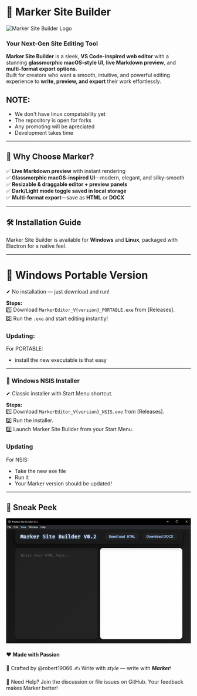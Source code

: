 
# 🚀 Marker Site Builder  
![Marker Site Builder Logo](./images/Marker.ico)  

### **Your Next-Gen Site Editing Tool**  

**Marker Site Builder** is a sleek, **VS Code-inspired web editor** with a stunning **glassmorphic macOS-style UI**, **live Markdown preview**, and **multi-format export options**.  
Built for creators who want a smooth, intuitive, and powerful editing experience to **write, preview, and export** their work effortlessly.  
## NOTE:
- We don't have linux compatability yet
- The repository is open for forks
- Any promoting will be apreciated
- Development takes time

---

## 🌟 **Why Choose Marker?**  
✅ **Live Markdown preview** with instant rendering  
✅ **Glassmorphic macOS-inspired UI**—modern, elegant, and silky-smooth  
✅ **Resizable & draggable editor + preview panels**  
✅ **Dark/Light mode toggle saved in local storage**  
✅ **Multi-format export**—save as **HTML** or **DOCX**  

---

## 🛠️ **Installation Guide**  
Marker Site Builder is available for **Windows** and **Linux**, packaged with Electron for a native feel.

---

# 🔹 **Windows Portable Version**  
✔ No installation — just download and run!  

**Steps:**  
1️⃣ Download `MarkerEditor_V{version}_PORTABLE.exe` from [Releases].  
2️⃣ Run the `.exe` and start editing instantly!  

### Updating:
For PORTABLE:
- install the new executable is that easy

---

### 🔹 **Windows NSIS Installer**  
✔ Classic installer with Start Menu shortcut.  

**Steps:**  
1️⃣ Download `MarkerEditor_V{version}_NSIS.exe` from [Releases].  
2️⃣ Run the installer.  
3️⃣ Launch Marker Site Builder from your Start Menu. 

### Updating
For NSIS:
- Take the new exe file
- Run it
- Your Marker version should be updated!

---


## 📸 Sneak Peek
![photo](./images/Capture.png)

#### ❤️ Made with Passion
🔹 Crafted by @robert19066
✍ Write with _style_ — write with _**Marker**_!

📢 Need Help?
Join the discussion or file issues on GitHub.
Your feedback makes Marker better!

